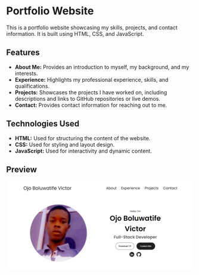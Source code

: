 # Portfolio Website

This is a portfolio website showcasing my skills, projects, and contact information. It is built using HTML, CSS, and JavaScript.

## Features

- **About Me:** Provides an introduction to myself, my background, and my interests.
- **Experience:** Highlights my professional experience, skills, and qualifications.
- **Projects:** Showcases the projects I have worked on, including descriptions and links to GitHub repositories or live demos.
- **Contact:** Provides contact information for reaching out to me.

## Technologies Used

- **HTML:** Used for structuring the content of the website.
- **CSS:** Used for styling and layout design.
- **JavaScript:** Used for interactivity and dynamic content.



## Preview
![alt text](image.png)